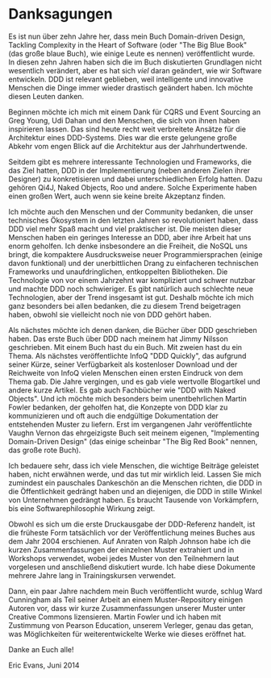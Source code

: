 # Danksagungen

Es ist nun über zehn Jahre her, dass mein Buch Domain-driven Design,
Tackling Complexity in the Heart of Software (oder "The Big Blue Book"
(das große blaue Buch), wie einige Leute es nennen) veröffentlicht
wurde.  In diesen zehn Jahren haben sich die im Buch diskutierten
Grundlagen nicht wesentlich verändert, aber es hat sich *viel* daran
geändert, wie wir Software entwickeln.  DDD ist relevant geblieben,
weil intelligente und innovative Menschen die Dinge immer wieder
drastisch geändert haben.  Ich möchte diesen Leuten danken.

Beginnen möchte ich mich mit einem Dank für CQRS und Event Sourcing an
Greg Young, Udi Dahan und den Menschen, die sich von ihnen haben
inspirieren lassen.  Das sind heute recht weit verbreitete Ansätze für
die Architektur eines DDD-Systems.  Dies war die erste gelungene große
Abkehr vom engen Blick auf die Architektur aus der Jahrhundertwende.

Seitdem gibt es mehrere interessante Technologien und Frameworks, die
das Ziel hatten, DDD in der Implementierung (neben anderen Zielen
ihrer Designer) zu konkretisieren und dabei unterschiedlichen Erfolg
hatten.  Dazu gehören Qi4J, Naked Objects, Roo und andere.  Solche
Experimente haben einen großen Wert, auch wenn sie keine breite
Akzeptanz finden.

Ich möchte auch den Menschen und der Community bedanken, die unser
technisches Ökosystem in den letzten Jahren so revolutioniert haben,
dass DDD viel mehr Spaß macht und viel praktischer ist.  Die meisten
dieser Menschen haben ein geringes Interesse an DDD, aber ihre Arbeit
hat uns enorm geholfen. Ich denke insbesondere an die Freiheit, die
NoSQL uns bringt, die kompaktere Ausdrucksweise neuer
Programmiersprachen (einige davon funktional) und der unerbittlichen
Drang zu einfacheren technischen Frameworks und unaufdringlichen,
entkoppelten Bibliotheken.  Die Technologie von vor einem Jahrzehnt
war kompliziert und schwer nutzbar und machte DDD noch schwieriger.
Es gibt natürlich auch schlechte neue Technologien, aber der Trend
insgesamt ist gut.  Deshalb möchte ich mich ganz besonders bei allen
bedanken, die zu diesem Trend beigetragen haben, obwohl sie vielleicht
noch nie von DDD gehört haben.

Als nächstes möchte ich denen danken, die Bücher über DDD geschrieben
haben.  Das erste Buch über DDD nach meinem hat Jimmy Nilsson
geschrieben.  Mit einem Buch hast du ein Buch.  Mit zweien hast du ein
Thema.  Als nächstes veröffentlichte InfoQ "DDD Quickly", das aufgrund
seiner Kürze, seiner Verfügbarkeit als kostenloser Download und der
Reichweite von InfoQ vielen Menschen einen ersten Eindruck von dem
Thema gab.  Die Jahre vergingen, und es gab viele wertvolle
Blogartikel und andere kurze Artikel.  Es gab auch Fachbücher wie "DDD
with Naked Objects".  Und ich möchte mich besonders beim
unentbehrlichen Martin Fowler bedanken, der geholfen hat, die Konzepte
von DDD klar zu kommunizieren und oft auch die endgültige
Dokumentation der entstehenden Muster zu liefern.  Erst im vergangenen
Jahr veröffentlichte Vaughn Vernon das ehrgeizigste Buch seit meinem
eigenen, "Implementing Domain-Driven Design" (das einige scheinbar "The
Big Red Book" nennen, das große rote Buch).

Ich bedauere sehr, dass ich viele Menschen, die wichtige Beiträge
geleistet haben, nicht erwähnen werde, und das tut mir wirklich leid.
Lassen Sie mich zumindest ein pauschales Dankeschön an die Menschen
richten, die DDD in die Öffentlichkeit gedrängt haben und an
diejenigen, die DDD in stille Winkel von Unternehmen gedrängt haben.
Es braucht Tausende von Vorkämpfern, bis eine Softwarephilosophie
Wirkung zeigt.

Obwohl es sich um die erste Druckausgabe der DDD-Referenz handelt, ist
die früheste Form tatsächlich vor der Veröffentlichung meines Buches
aus dem Jahr 2004 erschienen.  Auf Anraten von Ralph Johnson habe ich
die kurzen Zusammenfassungen der einzelnen Muster extrahiert und in
Workshops verwendet, wobei jedes Muster von den Teilnehmern laut
vorgelesen und anschließend diskutiert wurde.  Ich habe diese
Dokumente mehrere Jahre lang in Trainingskursen verwendet.


Dann, ein paar Jahre nachdem mein Buch veröffentlicht wurde, schlug
Ward Cunningham als Teil seiner Arbeit an einem Muster-Repository
einigen Autoren vor, dass wir kurze Zusammenfassungen unserer Muster
unter Creative Commons lizensieren. Martin Fowler und ich haben mit
Zustimmung von Pearson Education, unserem Verleger, genau das getan,
was Möglichkeiten für weiterentwickelte Werke wie dieses eröffnet hat.

Danke an Euch alle!

Eric Evans, Juni 2014
